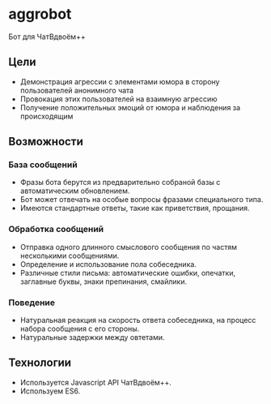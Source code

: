 # aggrobot

Бот для ЧатВдвоём++

## Цели

* Демонстрация агрессии с элементами юмора в сторону пользователей анонимного чата
* Провокация этих пользователей на взаимную агрессию
* Получение положительных эмоций от юмора и наблюдения за происходящим

## Возможности

### База сообщений

* Фразы бота берутся из предварительно собраной базы с автоматическим обновлением.
* Бот может отвечать на особые вопросы фразами специального типа.
* Имеются стандартные ответы, такие как приветствия, прощания.

### Обработка сообщений

* Отправка одного длинного смыслового сообщения по частям несколькими сообщениями.
* Определение и использование пола собеседника.
* Различные стили письма: автоматические ошибки, опечатки, заглавные буквы, знаки препинания, смайлики.

### Поведение

* Натуральная реакция на скорость ответа собеседника, на процесс набора сообщения с его стороны.
* Натуральные задержки между овтетами.

## Технологии

* Используется Javascript API ЧатВдвоём++.
* Используем ES6.